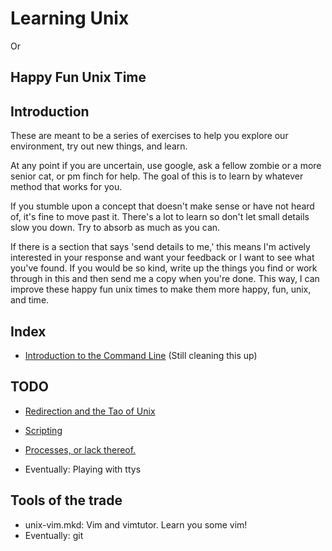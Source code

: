 Learning Unix
===================

Or

Happy Fun Unix Time
-------------------

Introduction
------------

These are meant to be a series of exercises to help you explore our environment,
try out new things, and learn.

At any point if you are uncertain, use google, ask a fellow zombie or a more
senior cat, or pm finch for help. The goal of this is to learn by whatever
method that works for you.

If you stumble upon a concept that doesn't make sense or have not heard of, it's
fine to move past it. There's a lot to learn so don't let small details slow you
down. Try to absorb as much as you can.

If there is a section that says 'send details to me,' this means I'm actively
interested in your response and want your feedback or I want to see what you've
found. If you would be so kind, write up the things you find or work through in
this and then send me a copy when you're done. This way, I can improve these
happy fun unix times to make them more happy, fun, unix, and time.

Index
-----

 - [Introduction to the Command Line](unix001-intro/) (Still cleaning this up)


TODO
----

 - [Redirection and the Tao of Unix](unix002-redirection/)
 - [Scripting](unix003-scripting/)
 - [Processes, or lack thereof.](unix004-processes/)

 - Eventually: Playing with ttys


Tools of the trade
------------------

 - unix-vim.mkd: Vim and vimtutor. Learn you some vim!
 - Eventually: git
